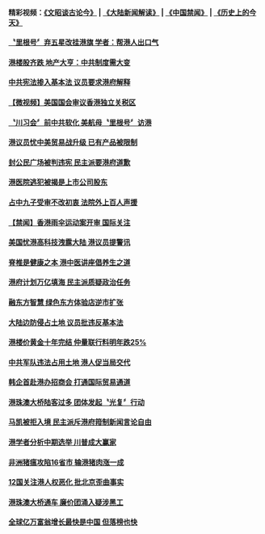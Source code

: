 #### 精彩视频：[《文昭谈古论今》](https://github.com/gfw-breaker/wenzhao/blob/master/README.md?t=11240331?t=11240034) | [《大陆新闻解读》](https://github.com/gfw-breaker/ntdtv-comedy/blob/master/README.md?t=11240331?t=11240034) | [《中国禁闻》](https://github.com/gfw-breaker/ntdtv-news/blob/master/README.md?t=11240331?t=11240034) | [《历史上的今天》](https://github.com/gfw-breaker/today-in-history/blob/master/README.md?t=11240331?t=11240034) 

#### [〝里根号〞弃五星改挂港旗 学者：帮港人出口气](../pages/news205/a1400563.md?t=11240331?t=11240034) 

#### [港楼股齐跌 地产大亨：中共制度需大变](../pages/news205/a1400522.md?t=11240331?t=11240034) 

#### [中共宪法掺入基本法 议员要求港府解释](../pages/news205/a1400428.md?t=11240331?t=11240034) 

#### [【微视频】美国国会审议香港独立关税区](../pages/news205/a1400276.md?t=11240331?t=11240034) 

#### [〝川习会〞前中共软化 美航母〝里根号〞访港](../pages/news205/a1400272.md?t=11240331?t=11240034) 

#### [港议员忧中美贸易战升级 已有产品被限制](../pages/news205/a1400277.md?t=11240331?t=11240034) 

#### [封公民广场被判违宪 民主派要港府道歉](../pages/news205/a1400129.md?t=11240331?t=11240034) 

#### [港医院逃犯被揭是上市公司股东](../pages/news205/a1400103.md?t=11240331?t=11240034) 

#### [占中九子受审不改初衷 法院外上百人声援](../pages/news205/a1399956.md?t=11240331?t=11240034) 

#### [【禁闻】香港雨伞运动案开审 国际关注](../pages/news205/a1399991.md?t=11240331?t=11240034) 

#### [美国忧港高科技洩露大陆 港议员提警讯](../pages/news205/a1399858.md?t=11240331?t=11240034) 

#### [脊椎是健康之本 港中医讲座倡养生之道](../pages/news205/a1399855.md?t=11240331?t=11240034) 

#### [港府计划万亿填海 民主派质疑政治任务](../pages/news205/a1399639.md?t=11240331?t=11240034) 

#### [融东方智慧 绿色东方体验店逆市扩张](../pages/news205/a1399611.md?t=11240331?t=11240034) 

#### [大陆边防侵占土地 议员批违反基本法](../pages/news205/a1399365.md?t=11240331?t=11240034) 

#### [港楼价黄金十年完结 仲量联行料明年跌25%](../pages/news205/a1399337.md?t=11240331?t=11240034) 

#### [中共军队违法占用土地 港人促当局交代](../pages/news205/a1399200.md?t=11240331?t=11240034) 

#### [韩企首赴港办招商会 打通国际贸易通道](../pages/news205/a1399063.md?t=11240331?t=11240034) 

#### [港珠澳大桥陆客过多 团体发起〝光复〞行动](../pages/news205/a1398947.md?t=11240331?t=11240034) 

#### [马凯被拒入境 民主派斥港府箝制新闻言论自由](../pages/news205/a1398738.md?t=11240331?t=11240034) 

#### [港学者分析中期选举 川普成大赢家](../pages/news205/a1398594.md?t=11240331?t=11240034) 

#### [非洲猪瘟攻陷16省市 输港猪肉涨一成](../pages/news205/a1398584.md?t=11240331?t=11240034) 

#### [12国关注港人权恶化 批北京歪曲事实](../pages/news205/a1398457.md?t=11240331?t=11240034) 

#### [港珠澳大桥通车 廉价团涌入疑涉黑工](../pages/news205/a1398166.md?t=11240331?t=11240034) 

#### [全球亿万富翁增长最快是中国 但落榜也快](../pages/news205/a1398045.md?t=11240331?t=11240034) 

